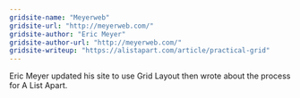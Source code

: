 ```yaml
---
gridsite-name: "Meyerweb"
gridsite-url: "http://meyerweb.com/"
gridsite-author: "Eric Meyer"
gridsite-author-url: "http://meyerweb.com/"
gridsite-writeup: "https://alistapart.com/article/practical-grid"
---
```


Eric Meyer updated his site to use Grid Layout then wrote about the process for A List Apart.